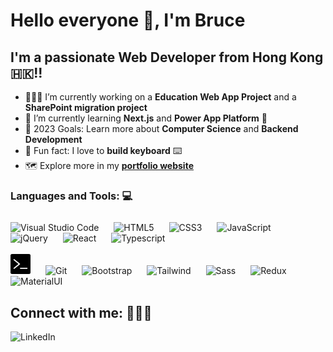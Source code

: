 # Hello everyone 👋, I'm Bruce

## I'm a passionate Web Developer from Hong Kong 🇭🇰!!

- 👨🏻‍💻 I’m currently working on a **Education Web App Project** and a **SharePoint migration project**
- 🌱 I’m currently learning **Next.js** and **Power App Platform** 🤣
- 🎯 2023 Goals: Learn more about **Computer Science** and **Backend Development**
- 🌟 Fun fact: I love to **build keyboard** ⌨️
- 🗺 Explore more in my [**portfolio website**][portfolio]

### Languages and Tools: 💻

<div align="left" style="padding-top:10px;" >
<img alt="Visual Studio Code" width="32px" src="https://cdn.jsdelivr.net/gh/devicons/devicon/icons/vscode/vscode-original.svg" style="padding-right:20px;" />
<img alt="HTML5" width="32px" src="https://cdn.jsdelivr.net/gh/devicons/devicon/icons/html5/html5-original.svg" style="padding-right:20px;" />
<img alt="CSS3" width="32px" src="https://cdn.jsdelivr.net/gh/devicons/devicon/icons/css3/css3-original.svg" style="padding-right:20px;" />
<img alt="JavaScript" width="32px" src="https://cdn.jsdelivr.net/gh/devicons/devicon/icons/javascript/javascript-original.svg" style="padding-right:20px;" />
<img alt="jQuery" width="32px" src="https://cdn.jsdelivr.net/gh/devicons/devicon/icons/jquery/jquery-original.svg" style="padding-right:20px;" />
<img alt="React" width="32px" src="https://cdn.jsdelivr.net/gh/devicons/devicon/icons/react/react-original.svg" style="padding-right:20px;" />
<img alt="Typescript" width="32px" src="https://cdn.jsdelivr.net/gh/devicons/devicon/icons/typescript/typescript-original.svg" style="padding-right:20px;" />
</div>
<br />
<div align="left">
<img alt="Command Line" width="32px" src="./img/terminal.png" style="padding-right:20px;" />
<img alt="Git" width="32px" src="https://cdn.jsdelivr.net/gh/devicons/devicon/icons/git/git-original.svg" style="padding-right:20px;" />
<img alt="Bootstrap" width="32px" src="https://cdn.jsdelivr.net/gh/devicons/devicon/icons/bootstrap/bootstrap-original.svg" style="padding-right:20px;" />
<img alt="Tailwind" width="32px" src="https://cdn.jsdelivr.net/gh/devicons/devicon/icons/tailwindcss/tailwindcss-plain.svg" style="padding-right:20px;" />
<img alt="Sass" width="32px" src="https://cdn.jsdelivr.net/gh/devicons/devicon/icons/sass/sass-original.svg" style="padding-right:20px;" />
<img alt="Redux" width="32px" src="https://cdn.jsdelivr.net/gh/devicons/devicon/icons/redux/redux-original.svg" style="padding-right:20px;" />
<img alt="MaterialUI" width="32px" src="https://cdn.jsdelivr.net/gh/devicons/devicon/icons/materialui/materialui-original.svg" style="padding-right:20px;" />
</div>

## Connect with me: 🙋🏻‍♂️

[<img align="left" alt="LinkedIn"  src="https://img.shields.io/badge/LinkedIn-0077B5?style=for-the-badge&logo=linkedin&logoColor=white" />][linkedin]

[linkedin]: https://www.linkedin.com/in/bruce-webdeveloper
[portfolio]: https://lto666.github.io/
